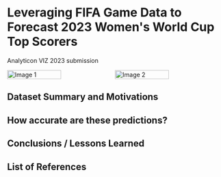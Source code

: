 # Leveraging FIFA Game Data to Forecast 2023 Women's World Cup Top Scorers
Analyticon VIZ 2023 submission

<div style="display: flex;">
  <img src="ea_fifa_image.png" alt="Image 1" style="width: 50%; height: auto;">
  <img src="real_image.jpg" alt="Image 2" style="width: 50%; height: auto;">
</div>

## Dataset Summary and Motivations


## How accurate are these predictions?


## Conclusions / Lessons Learned


## List of References

